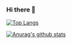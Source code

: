 ### Hi there 👋

<!--
**donglua/donglua** is a ✨ _special_ ✨ repository because its `README.md` (this file) appears on your GitHub profile.

Here are some ideas to get you started:

- 🔭 I’m currently working on ...
- 🌱 I’m currently learning ...
- 👯 I’m looking to collaborate on ...
- 🤔 I’m looking for help with ...
- 💬 Ask me about ...
- 📫 How to reach me: ...
- 😄 Pronouns: ...
- ⚡ Fun fact: ...
-->

[![Top Langs](https://github-readme-stats.vercel.app/api/top-langs/?username=donglua&show_icons=true&layout=compact&theme=vue)](https://github.com/anuraghazra/github-readme-stats)


[![Anurag's github stats](https://github-readme-stats.vercel.app/api?username=donglua)](https://github.com/donglua/donglua)
